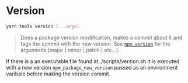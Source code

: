 # Version

```bash
yarn tools version [...args]
```

> Does a package version modification, makes a commit about it and tags the commit with the new version. See [`npm version`](https://docs.npmjs.com/cli/version) for the arguments (major | minor | patch | etc...).

If there is a an executable file found at ./scripts/version.sh it is executed with a new version `npm_package_new_version` passed as an environment varibale before making the version commit.
